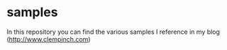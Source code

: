 samples
=======

In this repository you can find the various samples I reference in my blog (http://www.clempinch.com)

